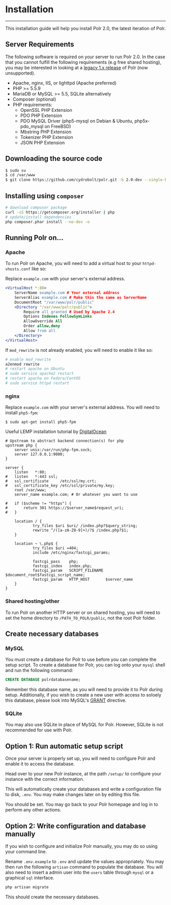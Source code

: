 # Installation
-----------------

This installation guide will help you install Polr 2.0, the latest iteration of Polr.

## Server Requirements

The following software is required on your server to run Polr 2.0.
In the case that you cannot fulfill the following requirements (e.g free shared hosting),
you may be interested in looking at a [legacy 1.x release](https://github.com/cydrobolt/polr/releases) of Polr (now unsupported).

 - Apache, nginx, IIS, or lighttpd (Apache preferred)
 - PHP >= 5.5.9
 - MariaDB or MySQL >= 5.5, SQLite alternatively
 - Composer (optional)
 - PHP requirements:
    - OpenSSL PHP Extension
    - PDO PHP Extension
    - PDO MySQL Driver (php5-mysql on Debian & Ubuntu, php5x-pdo_mysql on FreeBSD)
    - Mbstring PHP Extension
    - Tokenizer PHP Extension
    - JSON PHP Extension

## Downloading the source code

```bash
$ sudo su
$ cd /var/www
$ git clone https://github.com/cydrobolt/polr.git -b 2.0-dev --single-branch
```

## Installing using `composer`

```bash
# download composer package
curl -sS https://getcomposer.org/installer | php
# update/install dependencies
php composer.phar install --no-dev -o
```

## Running Polr on...

### Apache

To run Polr on Apache, you will need to add a virtual host to your
`httpd-vhosts.conf` like so:

Replace `example.com` with your server's external address.

```apache
<VirtualHost *:80>
    ServerName example.com # Your external address
    ServerAlias example.com # Make this the same as ServerName
    DocumentRoot "/var/www/polr/public"
    <Directory "/var/www/polr/public">
        Require all granted # Used by Apache 2.4
        Options Indexes FollowSymLinks
        AllowOverride All
        Order allow,deny
        Allow from all
    </Directory>
</VirtualHost>
```

If `mod_rewrite` is not already enabled, you will need to enable it like so:

```bash
# enable mod_rewrite
a2enmod rewrite
# restart apache on Ubuntu
# sudo service apache2 restart
# restart apache on Fedora/CentOS
# sudo service httpd restart
```
### nginx

Replace `example.com` with your server's external address. You will need to install `php5-fpm`:

```
$ sudo apt-get install php5-fpm
```

Useful LEMP installation tutorial by [DigitalOcean](https://www.digitalocean.com/community/tutorials/how-to-install-linux-nginx-mysql-php-lemp-stack-on-ubuntu-12-04)

```nginx
# Upstream to abstract backend connection(s) for php
upstream php {
    server unix:/var/run/php-fpm.sock;
    server 127.0.0.1:9000;
}

server {
    listen   *:80;
#   listen   *:443 ssl;
#   ssl_certificate     /etc/ssl/my.crt;
#   ssl_certificate_key /etc/ssl/private/my.key;
    root /var/www;
    server_name example.com; # Or whatever you want to use
    
#   if ($scheme != "https") {
#       return 301 https://$server_name$request_uri;
#   }
    
    location / {
            try_files $uri $uri/ /index.php?$query_string;
            rewrite ^/([a-zA-Z0-9]+)/?$ /index.php?$1;
    }
    
    location ~ \.php$ { 
            try_files $uri =404;
            include /etc/nginx/fastcgi_params;
    
            fastcgi_pass    php;
            fastcgi_index   index.php;
            fastcgi_param   SCRIPT_FILENAME $document_root$fastcgi_script_name;
            fastcgi_param   HTTP_HOST       $server_name
    }
}
```
### Shared hosting/other

To run Polr on another HTTP server or on shared hosting, you will need to set the home
directory to `/PATH_TO_POLR/public`, not the root Polr folder.

## Create necessary databases

### MySQL

You must create a database for Polr to use before you can complete the setup script.
To create a database for Polr, you can log onto your `mysql` shell and run the following command:

```sql
CREATE DATABASE polrdatabasename;
```

Remember this database name, as you will need to provide it to Polr during setup.
Additionally, if you wish to create a new user with access to soloely this database, please look into MySQL's [GRANT](https://dev.mysql.com/doc/refman/5.7/en/grant.html) directive.

### SQLite

You may also use SQLite in place of MySQL for Polr. However, SQLite is not recommended for use with Polr.


## Option 1: Run automatic setup script

Once your server is properly set up, you will need to configure Polr and
enable it to access the database.

Head over to your new Polr instance, at the path `/setup/` to configure
your instance with the correct information.

This will automatically create your databases and write a configuration file to disk, `.env`. You may make changes later on by editing this file.

You should be set. You may go back to your Polr homepage and log in to perform
any other actions.

## Option 2: Write configuration and database manually

If you wish to configure and initialize Polr manually, you may do so using
your command line.

Rename `.env.example` to `.env` and update the values appropriately.
You may then run the following `artisan` command to populate the database.
You will also need to insert a admin user into the `users` table through `mysql`
or a graphical `sql` interface.

```bash
php artisan migrate
```

This should create the necessary databases.
